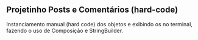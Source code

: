 ## Projetinho Posts e Comentários (hard-code) 
Instanciamento manual (hard code) dos objetos e exibindo os no terminal, fazendo o uso de Composição e StringBuilder.
